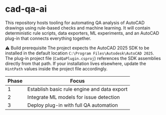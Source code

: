 # cad-qa-ai

This repository hosts tooling for automating QA analysis of AutoCAD drawings using rule-based checks and machine learning. It will contain deterministic rule scripts, data exporters, ML experiments, and an AutoCAD plug-in that connects everything together.

⚠️  Build prerequisite
The project expects the AutoCAD 2025 SDK to be installed in the default
location `C:\Program Files\Autodesk\AutoCAD 2025`. The plug-in project file
(`CadQaPlugin.csproj`) references the SDK assemblies directly from that path.
If your installation lives elsewhere, update the `HintPath` values inside the
project file accordingly.

| Phase | Focus |
|-------|------------------------------------------------|
| 1     | Establish basic rule engine and data export    |
| 2     | Integrate ML models for issue detection        |
| 3     | Deploy plug-in with full QA automation         |


